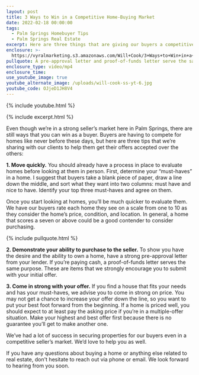 ```yaml
---
layout: post
title: 3 Ways to Win in a Competitive Home-Buying Market
date: 2022-02-18 00:00:00
tags:
  - Palm Springs Homebuyer Tips
  - Palm Springs Real Estate
excerpt: Here are three things that are giving our buyers a competitive advantage.
enclosure: >-
  https://vyralmarketing.s3.amazonaws.com/Will+Cook/3+Ways+to+Win+in+a+Competitive+Home-Buying+Market.mp4
pullquote: A pre-approval letter and proof-of-funds letter serve the same purpose.
enclosure_type: video/mp4
enclosure_time:
use_youtube_image: true
youtube_alternate_image: /uploads/will-cook-ss-yt-6.jpg
youtube_code: OJjeD1JH8V4
---
```

{% include youtube.html %}

{% include excerpt.html %}

Even though we’re in a strong seller’s market here in Palm Springs, there are still ways that you can win as a buyer. Buyers are having to compete for homes like never before these days, but here are three tips that we’re sharing with our clients to help them get their offers accepted over the others:

**1\. Move quickly.** You should already have a process in place to evaluate homes before looking at them in person. First, determine your “must-haves” in a home. I suggest that buyers take a blank piece of paper, draw a line down the middle, and sort what they want into two columns: must have and nice to have. Identify your top three must-haves and agree on them.

Once you start looking at homes, you’ll be much quicker to evaluate them. We have our buyers rate each home they see on a scale from one to 10 as they consider the home’s price, condition, and location. In general, a home that scores a seven or above could be a good contender to consider purchasing.

{% include pullquote.html %}

**2\. Demonstrate your ability to purchase to the seller.** To show you have the desire and the ability to own a home, have a strong pre-approval letter from your lender. If you’re paying cash, a proof-of-funds letter serves the same purpose. These are items that we strongly encourage you to submit with your initial offer.

**3\. Come in strong with your offer.** If you find a house that fits your needs and has your must-haves, we advise you to come in strong on price. You may not get a chance to increase your offer down the line, so you want to put your best foot forward from the beginning. If a home is priced well, you should expect to at least pay the asking price if you’re in a multiple-offer situation. Make your highest and best offer first because there is no guarantee you’ll get to make another one.

We’ve had a lot of success in securing properties for our buyers even in a competitive seller’s market. We’d love to help you as well.

If you have any questions about buying a home or anything else related to real estate, don't hesitate to reach out via phone or email. We look forward to hearing from you soon.
